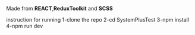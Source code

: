 Made from **REACT**,**ReduxToolkit** and **SCSS**

instruction for running
1-clone the repo
2-cd SystemPlusTest
3-npm install
4-npm run dev
